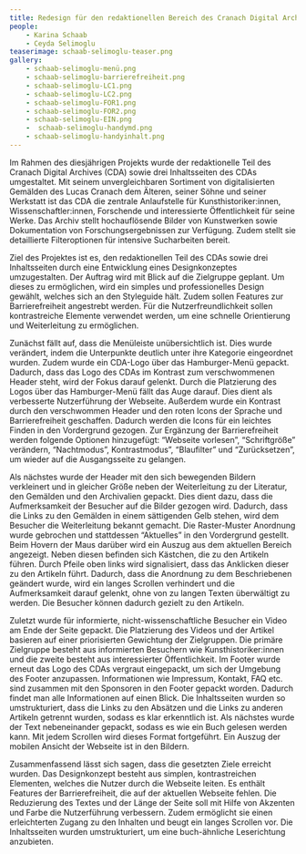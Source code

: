 ```yaml
---
title: Redesign für den redaktionellen Bereich des Cranach Digital Archive
people: 
    - Karina Schaab
    - Ceyda Selimoglu
teaserimage: schaab-selimoglu-teaser.png
gallery: 
    - schaab-selimoglu-menü.png
    - schaab-selimoglu-barrierefreiheit.png
    - schaab-selimoglu-LC1.png
    - schaab-selimoglu-LC2.png
    - schaab-selimoglu-FOR1.png
    - schaab-selimoglu-FOR2.png
    - schaab-selimoglu-EIN.png
    -  schaab-selimoglu-handymd.png
    - schaab-selimoglu-handyinhalt.png
---
```


Im Rahmen des diesjährigen Projekts wurde der redaktionelle Teil des Cranach Digital Archives (CDA) sowie drei Inhaltsseiten des CDAs umgestaltet. Mit seinem unvergleichbaren Sortiment von digitalisierten Gemälden des Lucas Cranach dem Älteren, seiner Söhne und seiner Werkstatt ist das CDA die zentrale Anlaufstelle für Kunsthistoriker:innen, Wissenschaftler:innen, Forschende und interessierte Öffentlichkeit für seine Werke. Das Archiv stellt hochauflösende Bilder von Kunstwerken sowie Dokumentation von Forschungsergebnissen zur Verfügung. Zudem stellt sie detaillierte Filteroptionen für intensive Sucharbeiten bereit. 

Ziel des Projektes ist es, den redaktionellen Teil des CDAs sowie drei Inhaltsseiten durch eine Entwicklung eines Designkonzeptes umzugestalten. 
Der Auftrag wird mit Blick auf die Zielgruppe geplant. Um dieses zu ermöglichen, wird ein simples und professionelles Design gewählt, welches sich an den Styleguide hält. Zudem sollen Features zur Barrierefreiheit angestrebt werden. Für die Nutzerfreundlichkeit sollen kontrastreiche Elemente verwendet werden, um eine schnelle Orientierung und Weiterleitung zu ermöglichen.

Zunächst fällt auf, dass die Menüleiste unübersichtlich ist. Dies wurde verändert, indem die Unterpunkte deutlich unter ihre Kategorie eingeordnet wurden. Zudem wurde ein CDA-Logo über das Hamburger-Menü gepackt. Dadurch, dass das Logo des CDAs im Kontrast zum verschwommenen Header steht, wird der Fokus darauf gelenkt. Durch die Platzierung des Logos über das Hamburger-Menü fällt das Auge darauf. Dies dient als verbesserte Nutzerführung der Webseite. Außerdem wurde ein Kontrast durch den verschwommen Header und den roten Icons der Sprache und Barrierefreiheit geschaffen. Dadurch werden die Icons für ein leichtes Finden in den Vordergrund gezogen. Zur Ergänzung der Barrierefreiheit werden folgende Optionen hinzugefügt: “Webseite vorlesen”, “Schriftgröße” verändern, “Nachtmodus”, Kontrastmodus”, “Blaufilter” und “Zurücksetzen”, um wieder auf die Ausgangsseite zu gelangen.

Als nächstes wurde der Header mit den sich bewegenden Bildern verkleinert und in gleicher Größe neben der Weiterleitung zu der Literatur, den Gemälden und den Archivalien gepackt. Dies dient dazu, dass die Aufmerksamkeit der Besucher auf die Bilder gezogen wird. Dadurch, dass die Links zu den Gemälden in einem sättigenden Gelb stehen, wird dem Besucher die Weiterleitung bekannt gemacht. 
Die Raster-Muster Anordnung wurde gebrochen und stattdessen “Aktuelles” in den Vordergrund gestellt. Beim Hovern der Maus darüber wird ein Auszug aus dem aktuellen Bereich angezeigt. Neben diesen befinden sich Kästchen, die zu den Artikeln führen. Durch Pfeile oben links wird signalisiert, dass das Anklicken dieser zu den Artikeln führt. Dadurch, dass die Anordnung zu dem Beschriebenen geändert wurde, wird ein langes Scrollen verhindert und die Aufmerksamkeit darauf gelenkt, ohne von zu langen Texten überwältigt zu werden. Die Besucher können dadurch gezielt zu den Artikeln. 

Zuletzt wurde für informierte, nicht-wissenschaftliche Besucher ein Video am Ende der Seite gepackt. Die Platzierung des Videos und der Artikel basieren auf einer priorisierten Gewichtung der Zielgruppen. Die primäre Zielgruppe besteht aus informierten Besuchern wie Kunsthistoriker:innen und die zweite besteht aus interessierter Öffentlichkeit. 
Im Footer wurde erneut das Logo des CDAs vergraut eingepackt, um sich der Umgebung des Footer anzupassen. Informationen wie Impressum, Kontakt, FAQ etc. sind zusammen mit den Sponsoren in den Footer gepackt worden. Dadurch findet man alle Informationen auf einen Blick. 
Die Inhaltsseiten wurden so umstrukturiert, dass die Links zu den Absätzen und die Links zu anderen Artikeln getrennt wurden, sodass es klar erkenntlich ist. Als nächstes wurde der Text nebeneinander gepackt, sodass es wie ein Buch gelesen werden kann. Mit jedem Scrollen wird dieses Format fortgeführt. 
Ein Auszug der mobilen Ansicht der Webseite ist in den Bildern. 
 
Zusammenfassend lässt sich sagen, dass die gesetzten Ziele erreicht wurden. Das Designkonzept besteht aus simplen, kontrastreichen Elementen, welches die Nutzer durch die Webseite leiten. Es enthält Features der Barrierefreiheit, die auf der aktuellen Webseite fehlen. Die Reduzierung des Textes und der Länge der Seite soll mit Hilfe von Akzenten und Farbe die Nutzerführung verbessern. Zudem ermöglicht sie einen erleichterten Zugang zu den Inhalten und beugt ein langes Scrollen vor.
Die Inhaltsseiten wurden umstrukturiert, um eine buch-ähnliche Leserichtung anzubieten. 



